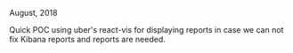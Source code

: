 August, 2018

Quick POC using uber's react-vis for displaying reports in case we can not fix Kibana reports and reports are needed.
